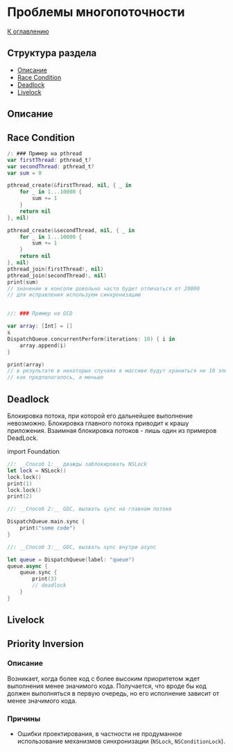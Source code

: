 # Проблемы многопоточности

[К оглавлению](./README.md)

## Структура раздела
- [Описание](#desc)
- [Race Condition](#race)
- [Deadlock](#deadlock)
- [Livelock](#livelock)

## <a id="desc"></a>Описание

## <a id="race"></a>Race Condition

```swift
/: ### Пример на pthread
var firstThread: pthread_t?
var secondThread: pthread_t?
var sum = 0

pthread_create(&firstThread, nil, { _ in
    for _ in 1...10000 {
        sum += 1
    }
    return nil
}, nil)

pthread_create(&secondThread, nil, { _ in
    for _ in 1...10000 {
        sum += 1
    }
    return nil
}, nil)
pthread_join(firstThread!, nil)
pthread_join(secondThread!, nil)
print(sum)
// значение в консоли довольно часто будет отличаться от 20000
// для исправления используем синхронизацию


//: ### Пример на GCD

var array: [Int] = []
s
DispatchQueue.concurrentPerform(iterations: 10) { i in
    array.append(i)
}

print(array)
// в результате в некоторых случаях в массиве будут храниться не 10 элементов
// как предполагалось, а меньше
```

## <a id="deadlock"></a>Deadlock

Блокировка потока, при которой его дальнейшее выполнение невозможно. Блокировка главного потока приводит к крашу приложения. Взаимная блокировка потоков - лишь один из примеров DeadLock.

import Foundation

```swift
//: __Способ 1:__ дважды заблокировать NSLock
let lock = NSLock()
lock.lock()
print(1)
lock.lock()
print(2)

//: __Способ 2:__ GDC, вызвать sync на главном потоке

DispatchQueue.main.sync {
    print("some code")
}

//: __Способ 3:__ GDC, вызвать sync внутри async

let queue = DispatchQueue(label: "queue")
queue.async {
    queue.sync {
        print(3)
        // deadlock
    }
}
```

## <a id="livelock"></a>Livelock

## <a id="priority"></a>Priority Inversion

### Описание

Возникает, когда более код с более высоким приоритетом ждет выполнения менее значимого кода. Получается, что вроде бы код должен выполняться в первую очередь, но его исполнение зависит от менее значимого кода.
 
### Причины

* Ошибки проектирования, в частности не продуманное использование механизмов синхронизации (`NSLock`, `NSConditionLock`).
